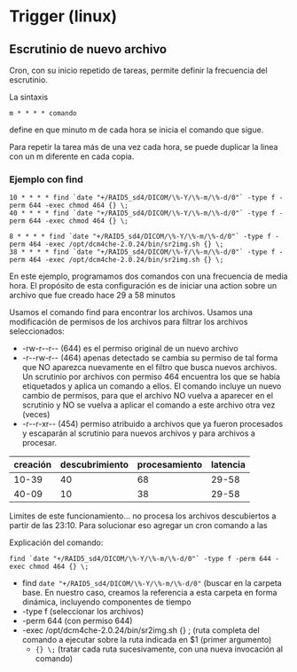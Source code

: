 # Trigger (linux)

## Escrutinio de nuevo archivo

Cron, con su inicio repetido de tareas, permite definir la frecuencia del escrutinio.

La sintaxis 
```
m * * * * comando
```
define en que minuto m de cada hora se inicia el comando que sigue.

Para repetir la tarea más de una vez cada hora, se puede duplicar la linea con un m diferente en cada copia.

### Ejemplo con find

```
10 * * * * find `date "+/RAID5_sd4/DICOM/\%-Y/\%-m/\%-d/0"` -type f -perm 644 -exec chmod 464 {} \;
40 * * * * find `date "+/RAID5_sd4/DICOM/\%-Y/\%-m/\%-d/0"` -type f -perm 644 -exec chmod 464 {} \;

8 * * * * find `date "+/RAID5_sd4/DICOM/\%-Y/\%-m/\%-d/0"` -type f -perm 464 -exec /opt/dcm4che-2.0.24/bin/sr2img.sh {} \;
38 * * * * find `date "+/RAID5_sd4/DICOM/\%-Y/\%-m/\%-d/0"` -type f -perm 464 -exec /opt/dcm4che-2.0.24/bin/sr2img.sh {} \;

```
En este ejemplo, programamos dos comandos con una frecuencia de media hora.
El propósito de esta configuración es de iniciar una action sobre un archivo que fue creado hace 29 a 58 minutos 

Usamos el comando find para encontrar los archivos. Usamos una modificación de permisos de los archivos para filtrar los archivos seleccionados:

- -rw-r--r-- (644) es el permiso original de un nuevo archivo
- -r--rw-r-- (464) apenas detectado se cambia su permiso de tal forma que NO aparezca nuevamente en el filtro que busca nuevos archivos. Un scrutinio por archivos con permiso 464 encuentra los que se había etiquetados y aplica un comando a ellos. El comando incluye un nuevo cambio de permisos, para que el archivo NO vuelva a aparecer en el scrutinio y NO se vuelva a aplicar el comando a este archivo otra vez (veces)
- -r--r-xr-- (454) permiso atribuido a archivos que ya fueron procesados y escaparán al scrutinio para nuevos archivos y para archivos a procesar.

| creación | descubrimiento | procesamiento | latencia |
|--|--|--|--|
| 10-39 | 40 | 68 | 29-58 |
| 40-09 | 10 | 38 | 29-58 |

Limites de este funcionamiento... no procesa los archivos descubiertos a partir de las 23:10. Para solucionar eso agregar un cron comando a las  

Explicación del comando:
```
find `date "+/RAID5_sd4/DICOM/\%-Y/\%-m/\%-d/0"` -type f -perm 644 -exec chmod 464 {} \;
```
- find `date "+/RAID5_sd4/DICOM/\%-Y/\%-m/\%-d/0"` (buscar en la carpeta base. En nuestro caso, creamos la referencia a esta carpeta en forma dinámica, incluyendo componentes de tiempo
- -type f (seleccionar los archivos)
- -perm 644 (con permiso 644)
- -exec /opt/dcm4che-2.0.24/bin/sr2img.sh {} \; (ruta completa del comando a ejecutar sobre la ruta indicada en $1 (primer argumento)
    - `{} \;` (tratar cada ruta sucesivamente, con una nueva invocación al comando)



